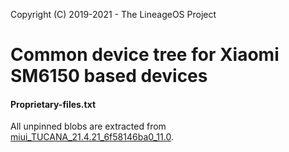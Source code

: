 Copyright (C) 2019-2021 - The LineageOS Project

Common device tree for Xiaomi SM6150 based devices
==============

#### Proprietary-files.txt
All unpinned blobs are extracted from [miui_TUCANA_21.4.21_6f58146ba0_11.0](https://bigota.d.miui.com/21.4.21/miui_TUCANA_21.4.21_6f58146ba0_11.0.zip).
